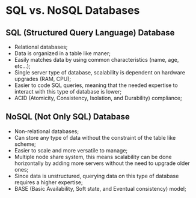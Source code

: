 # SQL vs. NoSQL Databases

## SQL (Structured Query Language) Database

*   Relational databases;
*   Data is organized in a table like maner;
*   Easily matches data by using common characteristics (name, age, etc...);
*   Single server type of database, scalability is dependent on hardware upgrades (RAM, CPU);
*   Easier to code SQL queries, meaning that the needed expertise to interact with this type of database is lower;
*   ACID (Atomicity, Consistency, Isolation, and Durability) compliance;

## NoSQL (Not Only SQL) Database
*   Non-relational databases;
*   Can store any type of data without the constraint of the table like scheme;
*   Easier to scale and more versatile to manage;
*   Multiple node share system, this means scalability can be done horizontally by adding more servers without the need to upgrade older ones;
*   Since data is unstructured, querying data on this type of database requires a higher expertise;
*   BASE (Basic Availability, Soft state, and Eventual consistency) model;